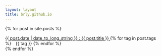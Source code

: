 ```yaml
---
layout: layout
title: brly.github.io
---
```


<p></p>

{% for post in site.posts %}
<div class="panel panel-default">
  <div class="panel-body entries">
    <a href="{{ post.url }}"> {{ post.date | date_to_long_string }} : {{ post.title }} </a>
    {% for tag in post.tags %}
    <span class="label label-primary" style="margin-left: 10px;"> {{ tag }} </span>
    {% endfor %}
  </div>
</div>
{% endfor %}
